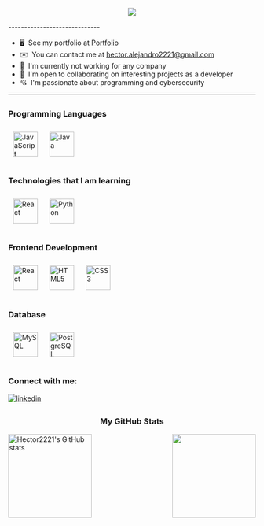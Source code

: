 <p align="center">
  <img src="https://readme-typing-svg.herokuapp.com/?font=Kanit&size=35&duration=5000&color=F7F5F4&center=true&vCenter=true&height=90&lines=%C2%A1Hey+%F0%9F%91%8B!+;I%27m+Héctor+Alejandro!+;A+Frond-End+Developer;Welcome+to+my+GitHub">
</p>
-----------------------------

*   🖥️  See my portfolio at [Portfolio](https://hectoralejandro.netlify.app/)
*   ✉️  You can contact me at [hector.alejandro2221@gmail.com](mailto:hector.alejandro2221@gmail.com)
*   🚀  I'm currently not working for any company
*   🤝  I'm open to collaborating on interesting projects as a developer
*   💘  I'm passionate about programming and cybersecurity
-----------------------------

## <h3>Programming Languages</h3>
<div align="left">  
  <a href="https://www.javascript.com/" target="_blank"><img style="margin: 10px" src="https://profilinator.rishav.dev/skills-assets/javascript-original.svg" alt="JavaScript" height="50" /></a>
  <a href="https://www.java.com/" target="_blank"><img style="margin: 10px" src="https://profilinator.rishav.dev/skills-assets/java-original-wordmark.svg" alt="Java" height="50" /></a>  
</div>

## <h3>Technologies that I am learning</h3>
<div align="left">  
  <a href="https://reactjs.org/" target="_blank"><img style="margin: 10px" src="https://profilinator.rishav.dev/skills-assets/react-original-wordmark.svg" alt="React" height="50" /></a>  
  <a href="https://www.python.org/" target="_blank"><img style="margin: 10px" src="https://profilinator.rishav.dev/skills-assets/python-original.svg" alt="Python" height="50" /></a>  
</div>

## <h3>Frontend Development</h3>
<div align="left">  
  <a href="https://reactjs.org/" target="_blank"><img style="margin: 10px" src="https://profilinator.rishav.dev/skills-assets/react-original-wordmark.svg" alt="React" height="50" /></a>  
  <a href="https://en.wikipedia.org/wiki/HTML5" target="_blank"><img style="margin: 10px" src="https://profilinator.rishav.dev/skills-assets/html5-original-wordmark.svg" alt="HTML5" height="50" /></a>  
  <a href="https://www.w3schools.com/css/" target="_blank"><img style="margin: 10px" src="https://profilinator.rishav.dev/skills-assets/css3-original-wordmark.svg" alt="CSS3" height="50" /></a>
</div>

## <h3>Database</h3>
<div align="left">  
  <a href="https://www.mysql.com/" target="_blank"><img style="margin: 10px" src="https://profilinator.rishav.dev/skills-assets/mysql-original-wordmark.svg" alt="MySQL" height="50" /></a>  
  <a href="https://www.postgresql.org/" target="_blank"><img style="margin: 10px" src="https://profilinator.rishav.dev/skills-assets/postgresql-original-wordmark.svg" alt="PostgreSQL" height="50" /></a>  
</div>

## <h3>Connect with me:</h3>
<div align="left">
  <a href="https://linkedin.com/in//hector-alejandro-rodriguez-hernandez/" target="_blank">
    <img src=https://img.shields.io/badge/linkedin-%231E77B5.svg?&style=for-the-badge&logo=linkedin&logoColor=white alt=linkedin style="margin-bottom: 5px;" />
  </a>
</div>  

### <h3 align="center">My GitHub Stats</h3>

<a href="http://www.github.com/Hector2221"><img align="left" height="170px" src="https://github-readme-stats.vercel.app/api?username=Hector2221&count_private=true&theme=github_dark" alt="Hector2221's GitHub stats"/></a>

<a href="http://www.github.com/Hector2221">
  <img align="right" height="170px" src="https://github-readme-stats.vercel.app/api/top-langs/?username=Hector2221&layout=compact&theme=github_dark"/>
</a>
